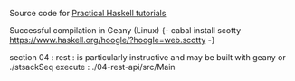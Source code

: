 Source code for [Practical Haskell tutorials](http://seanhess.github.io/2015/08/04/practical-haskell-getting-started.html)

Successful compilation in Geany (Linux) 
{-
cabal install scotty
https://www.haskell.org/hoogle/?hoogle=web.scotty
-}

section 04 : rest : is particularly instructive and may be built with geany or ./stsackSeq 
execute : ./04-rest-api/src/Main 

